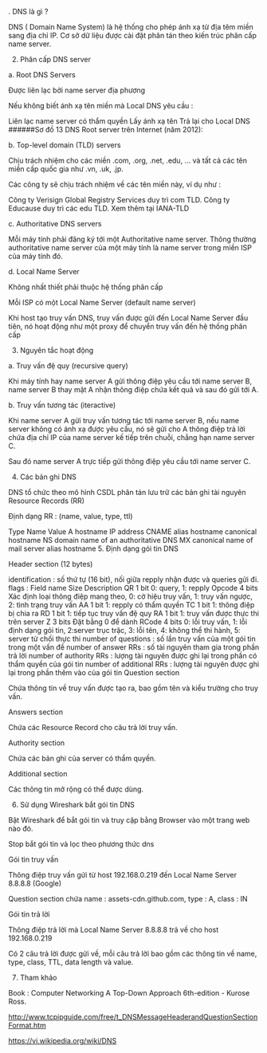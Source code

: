 . DNS là gì ?

DNS ( Domain Name System) là hệ thống cho phép ánh xạ từ địa têm miền sang địa chỉ IP. Cơ sở dữ liệu được cài đặt phân tán theo kiến trúc phân cấp name server.

2. Phân cấp DNS server

a. Root DNS Servers

Được liên lạc bởi name server địa phương

Nếu không biết ánh xạ tên miền mà Local DNS yêu cầu :

Liên lạc name server có thẩm quyền
Lấy ánh xạ tên
Trả lại cho Local DNS
######Sơ đồ 13 DNS Root server trên Internet (năm 2012):



b. Top-level domain (TLD) servers

Chịu trách nhiệm cho các miền .com, .org, .net, .edu, ... và tất cả các tên miền cấp quốc gia như .vn, .uk, .jp.

Các công ty sẽ chịu trách nhiệm về các tên miền này, ví dụ như :

Công ty Verisign Global Registry Services duy trì com TLD.
Công ty Educause duy trì các edu TLD.
Xem thêm tại IANA-TLD

c. Authoritative DNS servers

Mỗi máy tính phải đăng ký tới một Authoritative name server. Thông thường authoritative name server của một máy tính là name server trong miền ISP của máy tính đó.

d. Local Name Server

Không nhất thiết phải thuộc hệ thống phân cấp

Mỗi ISP có một Local Name Server (default name server)

Khi host tạo truy vấn DNS, truy vấn được gửi đến Local Name Server đầu tiên, nó hoạt động như một proxy để chuyển truy vấn đến hệ thống phân cấp

3. Nguyên tắc hoạt động

a. Truy vấn đệ quy (recursive query)



Khi máy tính hay name server A gửi thông điệp yêu cầu tới name server B, name server B thay mặt A nhận thông điệp chứa kết quả và sau đó gửi tới A.

b. Truy vấn tương tác (iteractive)



Khi name server A gửi truy vấn tương tác tới name server B, nếu name server không có ánh xạ được yêu cầu, nó sẽ gửi cho A thông điệp trả lời chứa địa chỉ IP của name server kế tiếp trên chuỗi, chẳng hạn name server C.

Sau đó name server A trực tiếp gửi thông điệp yêu cầu tới name server C.

4. Các bản ghi DNS

DNS tổ chức theo mô hình CSDL phân tán lưu trữ các bản ghi tài nguyên Resource Records (RR)

Định dạng RR : (name, value, type, ttl)

Type	Name	Value
A	hostname	IP address
CNAME	alias hostname	canonical hostname
NS	domain	name of an authoritative DNS
MX	canonical name of mail server	alias hostname
5. Định dạng gói tin DNS



Header section (12 bytes)



identification : số thứ tự (16 bit), nối giữa repply nhận được và queries gửi đi.
flags :
Field name	Size	Description
QR	1 bit	0: query, 1: repply
Opcode	4 bits	Xác định loại thông điệp mang theo, 0: cờ hiệu truy vấn, 1: truy vấn ngược, 2: tình trạng truy vấn
AA	1 bit	1: repply có thẩm quyền
TC	1 bit	1: thông điệp bị chia ra
RD	1 bit	1: tiếp tục truy vấn đệ quy
RA	1 bit	1: truy vấn được thực thi trên server
Z	3 bits	Đặt bằng 0 để dành
RCode	4 bits	0: lỗi truy vấn, 1: lỗi định dạng gói tin, 2:server trục trặc, 3: lỗi tên, 4: không thể thi hành, 5: server từ chối thực thi
number of questions : số lần truy vấn của một gói tin trong một vấn đề
number of answer RRs : số tài nguyên tham gia trong phần trả lời
number of authority RRs : lượng tài nguyên được ghi lại trong phần có thẩm quyền của gói tin
number of additional RRs : lượng tài nguyên được ghi lại trong phần thêm vào của gói tin
Question section

Chứa thông tin về truy vấn được tạo ra, bao gồm tên và kiểu trường cho truy vấn.

Answers section

Chứa các Resource Record cho câu trả lời truy vấn.

Authority section

Chứa các bản ghi của server có thẩm quyền.

Additional section

Các thông tin mở rộng có thể được dùng.

6. Sử dụng Wireshark bắt gói tin DNS

Bật Wireshark để bắt gói tin và truy cập bằng Browser vào một trang web nào đó.

Stop bắt gói tin và lọc theo phương thức dns

Gói tin truy vấn

Thông điệp truy vấn gửi từ host 192.168.0.219 đến Local Name Server 8.8.8.8 (Google)

Question section chứa name : assets-cdn.github.com, type : A, class : IN



Gói tin trả lời

Thông điệp trả lời mà Local Name Server 8.8.8.8 trả về cho host 192.168.0.219

Có 2 câu trả lời được gửi về, mỗi câu trả lời bao gồm các thông tin về name, type, class, TTL, data length và value.



7. Tham khảo

Book : Computer Networking A Top-Down Approach 6th-edition - Kurose Ross.

http://www.tcpipguide.com/free/t_DNSMessageHeaderandQuestionSectionFormat.htm

https://vi.wikipedia.org/wiki/DNS
